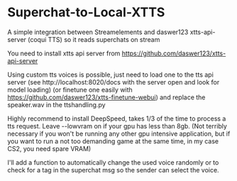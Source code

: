 # Superchat-to-Local-XTTS
A simple integration between Streamelements and daswer123 xtts-api-server (coqui TTS) so it reads superchats on stream

You need to install xtts api server from https://github.com/daswer123/xtts-api-server

Using custom tts voices is possible, just need to load one to the tts api server (see  http://localhost:8020/docs with the server open and look for model loading) (or finetune one easily with https://github.com/daswer123/xtts-finetune-webui) and replace the speaker.wav in the ttshandling.py

Highly recommend to install DeepSpeed, takes 1/3 of the time to process a tts request. Leave --lowvram on if your gpu has less than 8gb. (Not terribly necessary if you won't be running any other gpu intensive application, but if you want to run a not too demanding game at the same time, in my case CS2, you need spare VRAM)

I'll add a function to automatically change the used voice randomly or to check for a tag in the superchat msg so the sender can select the voice.
